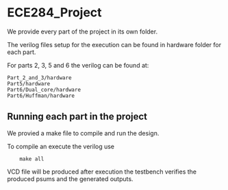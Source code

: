 # ECE284_Project

We provide every part of the project in its own folder. 

The verilog files setup for the execution can be found in hardware folder for each part. 

For parts 2, 3, 5 and 6 the verilog can be found at:

```
Part_2_and_3/hardware
Part5/hardware
Part6/Dual_core/hardware
Part6/Huffman/hardware
```



## Running each part in the project
We provied a make file to compile and run the design. 

To compile an execute the verilog use
```
    make all 
```
VCD file will be produced after execution the testbench verifies the produced psums and the generated outputs. 

 


